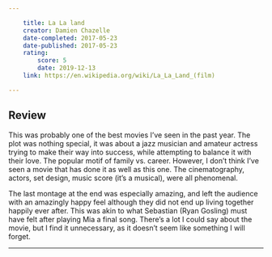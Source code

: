 ```yaml
---

    title: La La land
    creator: Damien Chazelle
    date-completed: 2017-05-23
    date-published: 2017-05-23
    rating:
        score: 5
        date: 2019-12-13
    link: https://en.wikipedia.org/wiki/La_La_Land_(film)

---
```


## Review

This was probably one of the best movies I’ve seen in the past year. The plot was nothing special, it was about a jazz musician and amateur actress trying to make their way into success, while attempting to balance it with their love. The popular motif of family vs. career. However, I don’t think I’ve seen a movie that has done it as well as this one. The cinematography, actors, set design, music score (it’s a musical), were all phenomenal.

The last montage at the end was especially amazing, and left the audience with an amazingly happy feel although they did not end up living together happily ever after. This was akin to what Sebastian (Ryan Gosling) must have felt after playing Mia a final song. There’s a lot I could say about the movie, but I find it unnecessary, as it doesn’t seem like something I will forget.

---